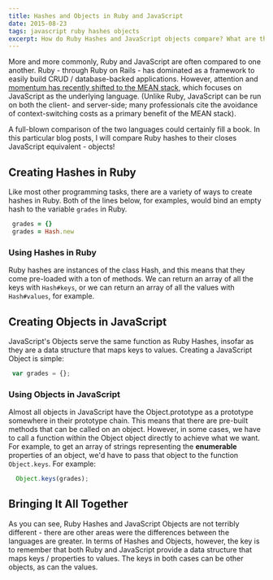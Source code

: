 ```yaml
---
title: Hashes and Objects in Ruby and JavaScript
date: 2015-08-23
tags: javascript ruby hashes objects
excerpt: How do Ruby Hashes and JavaScript objects compare? What are the major differences and similarities?
---
```

More and more commonly, Ruby and JavaScript are often compared to one another.
Ruby - through Ruby on Rails - has dominated as a framework to easily build CRUD
/ database-backed applications. However, attention and [momentum has recently
shifted to the MEAN stack](http://www.infoq.com/articles/rails-to-mean-js),
which focuses on JavaScript as the underlying language. (Unlike Ruby, JavaScript
can be run on both the client- and server-side; many professionals cite the
avoidance of context-switching costs as a primary benefit of the MEAN stack).

A full-blown comparison of the two languages could certainly fill a book. In
this particular blog posts, I will compare Ruby hashes to their closes
JavaScript equivalent - objects!

## Creating Hashes in Ruby

Like most other programming tasks, there are a variety of ways to create hashes
in Ruby. Both of the lines below, for examples, would bind an empty hash to the
variable `grades` in Ruby.

~~~ruby
 grades = {}
 grades = Hash.new
~~~

### Using Hashes in Ruby

Ruby hashes are instances of the class Hash, and this means that they come
pre-loaded with a ton of methods. We can return an array of all the keys with
`Hash#keys`, or we can return an array of all the values with `Hash#values`, for
example.

## Creating Objects in JavaScript

JavaScript's Objects serve the same function as Ruby Hashes, insofar as they are
a data structure that maps keys to values. Creating a JavaScript Object is
simple:

~~~javascript
 var grades = {};
~~~

### Using Objects in JavaScript

Almost all objects in JavaScript have the Object.prototype as a prototype
somewhere in their prototype chain. This means that there are pre-built methods
that can be called on an object. However, in some cases, we have to call a
function within the Object object directly to achieve what we want. For example,
to get an array of strings representing the **enumerable** properties of an
object, we'd have to pass that object to the function `Object.keys`. For
example:

~~~javascript
  Object.keys(grades);
~~~

## Bringing It All Together

As you can see, Ruby Hashes and JavaScript Objects are not terribly different -
there are other areas were the differences between the languages are greater. In
terms of Hashes and Objects, however, the key is to remember that both Ruby and
JavaScript provide a data structure that maps keys / properties to values. The
keys in both cases can be other objects, as can the values.
